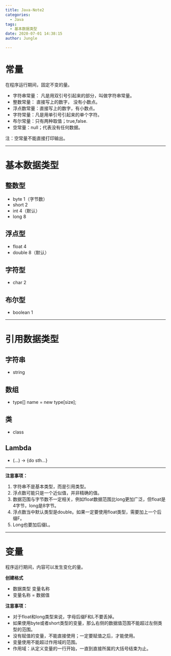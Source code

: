 ```yaml
---
title: Java-Note2
categories:
  - Java
tags:
  - 基本数据类型
date: 2020-07-01 14:38:15
author: Jungle

---
```

# 常量 #
在程序运行期间，固定不变的量。

- 字符串常量： 凡是用双引号引起来的部分，叫做字符串常量。
- 整数常量： 直接写上的数字， 没有小数点。
- 浮点数常量：直接写上的数字，有小数点。
- 字符常量：凡是用单引号引起来的单个字符。
- 布尔常量：只有两种取值；true,false.
- 空常量：null；代表没有任何数据。

注：空常量不能直接打印输出。

----------

# 基本数据类型 #

## 整数型 ##
- byte		1（字节数）
- short		2
- int		4（默认）
- long		8

## 浮点型 ##
- float		4
- double	8（默认）

## 字符型 ##
- char		2

## 布尔型 ##
- boolean	1

----------

# 引用数据类型 #

## 字符串 ##
- string 

## 数组 ##
- type[] name = new type[size];

## 类 ##
- class 

## Lambda ##
- (...) -> {do sth...}

----------


**注意事项：**
1. 字符串不是基本类型，而是引用类型。
2. 浮点数可能只是一个近似值，并非精确的值。
3. 数据范围与字节数不一定相关，例如float数据范围比long更加广泛，但float是4字节，long是8字节。
4. 浮点数当中默认类型是double。如果一定要使用float类型，需要加上一个后缀F。
5. Long也要加后缀L。

----------

# 变量 #
程序运行期间，内容可以发生变化的量。

**创建格式**

- 数据类型 变量名称
- 变量名称 = 数据值

**注意事项：**

- 对于float和long类型来说，字母后缀F和L不要丢掉。
- 如果使用byte或者short类型的变量，那么右侧的数据值范围不能超过左侧类型的范围。
- 没有赋值的变量，不能直接使用；一定要赋值之后，才能使用。
- 变量使用不能超过作用域的范围。
- 作用域：从定义变量的一行开始，一直到直接所属的大括号结束为止。